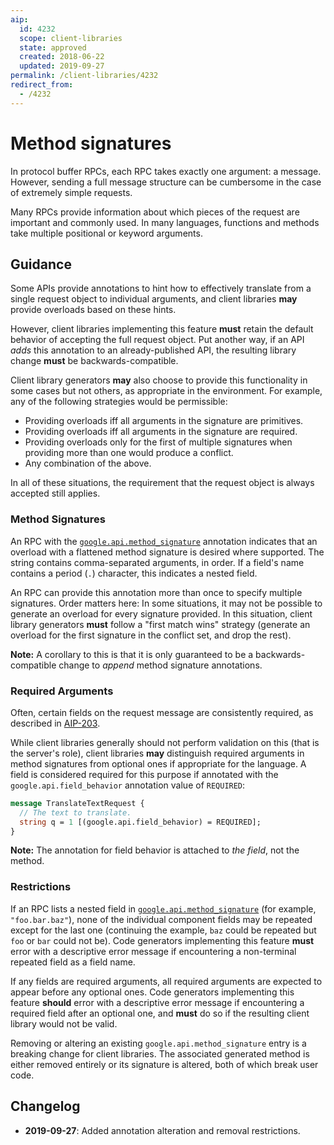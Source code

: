 ```yaml
---
aip:
  id: 4232
  scope: client-libraries
  state: approved
  created: 2018-06-22
  updated: 2019-09-27
permalink: /client-libraries/4232
redirect_from:
  - /4232
---
```


# Method signatures

In protocol buffer RPCs, each RPC takes exactly one argument: a message.
However, sending a full message structure can be cumbersome in the case of
extremely simple requests.

Many RPCs provide information about which pieces of the request are important
and commonly used. In many languages, functions and methods take multiple
positional or keyword arguments.

## Guidance

Some APIs provide annotations to hint how to effectively translate from a
single request object to individual arguments, and client libraries **may**
provide overloads based on these hints.

However, client libraries implementing this feature **must** retain the default
behavior of accepting the full request object. Put another way, if an API
_adds_ this annotation to an already-published API, the resulting library
change **must** be backwards-compatible.

Client library generators **may** also choose to provide this functionality in
some cases but not others, as appropriate in the environment. For example, any
of the following strategies would be permissible:

- Providing overloads iff all arguments in the signature are primitives.
- Providing overloads iff all arguments in the signature are required.
- Providing overloads only for the first of multiple signatures when providing
  more than one would produce a conflict.
- Any combination of the above.

In all of these situations, the requirement that the request object is always
accepted still applies.

### Method Signatures

An RPC with the [`google.api.method_signature`][method_signature] annotation
indicates that an overload with a flattened method signature is desired where
supported. The string contains comma-separated arguments, in order. If a
field's name contains a period (`.`) character, this indicates a nested field.

An RPC can provide this annotation more than once to specify multiple
signatures. Order matters here: In some situations, it may not be possible to
generate an overload for every signature provided. In this situation, client
library generators **must** follow a "first match wins" strategy (generate an
overload for the first signature in the conflict set, and drop the rest).

**Note:** A corollary to this is that it is only guaranteed to be a
backwards-compatible change to _append_ method signature annotations.

### Required Arguments

Often, certain fields on the request message are consistently required, as
described in [AIP-203][].

While client libraries generally should not perform validation on this (that is
the server's role), client libraries **may** distinguish required arguments in
method signatures from optional ones if appropriate for the language. A field
is considered required for this purpose if annotated with the
`google.api.field_behavior` annotation value of `REQUIRED`:

```proto
message TranslateTextRequest {
  // The text to translate.
  string q = 1 [(google.api.field_behavior) = REQUIRED];
}
```

**Note:** The annotation for field behavior is attached to _the field_, not the
method.

### Restrictions

If an RPC lists a nested field in
[`google.api.method_signature`][method_signature] (for example,
`"foo.bar.baz"`), none of the individual component fields may be repeated
except for the last one (continuing the example, `baz` could be repeated but
`foo` or `bar` could not be). Code generators implementing this feature
**must** error with a descriptive error message if encountering a non-terminal
repeated field as a field name.

If any fields are required arguments, all required arguments are expected to
appear before any optional ones. Code generators implementing this feature
**should** error with a descriptive error message if encountering a required
field after an optional one, and **must** do so if the resulting client library
would not be valid.

Removing or altering an existing `google.api.method_signature` entry is a
breaking change for client libraries. The associated generated method is either
removed entirely or its signature is altered, both of which break user code. 

## Changelog

- **2019-09-27**: Added annotation alteration and removal restrictions.

<!-- prettier-ignore-start -->
[aip-203]: ../0203.md
[method_signature]: https://github.com/googleapis/api-common-protos/blob/master/google/api/client.proto#L100
<!-- prettier-ignore-end -->
